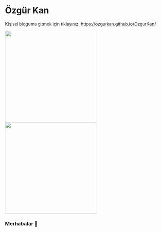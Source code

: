 # Özgür Kan

Kişisel bloguma gitmek için tıklayınız: https://ozgurkan.github.io/OzgurKan/

<img src="https://media.giphy.com/media/p4NLw3I4U0idi/giphy.gif" width="300"> <img src= "https://media.giphy.com/media/26tn33aiTi1jkl6H6/giphy.gif" width = "300">

### Merhabalar 👋


